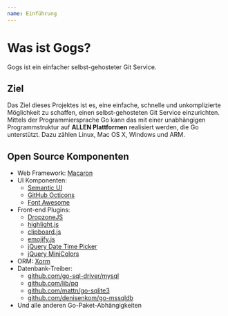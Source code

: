 ```yaml
---
name: Einführung
---
```


# Was ist Gogs?

Gogs ist ein einfacher selbst-gehosteter Git Service.

## Ziel

Das Ziel dieses Projektes ist es, eine einfache, schnelle und unkomplizierte Möglichkeit zu schaffen, einen selbst-gehosteten Git Service einzurichten. Mittels der Programmiersprache Go kann das mit einer unabhängigen Programmstruktur auf **ALLEN Plattformen** realisiert werden, die Go unterstützt. Dazu zählen Linux, Mac OS X, Windows und ARM.

## Open Source Komponenten

- Web Framework: [Macaron](http://go-macaron.com)
- UI Komponenten:
    - [Semantic UI](http://semantic-ui.com/)
    - [GitHub Octicons](https://octicons.github.com/)
    - [Font Awesome](http://fontawesome.io/)
- Front-end Plugins:
    - [DropzoneJS](http://www.dropzonejs.com/)
    - [highlight.js](https://highlightjs.org/)
    - [clipboard.js](https://zenorocha.github.io/clipboard.js/)
    - [emojify.js](https://github.com/Ranks/emojify.js)
    - [jQuery Date Time Picker](https://github.com/xdan/datetimepicker)
    - [jQuery MiniColors](https://github.com/claviska/jquery-minicolors)
- ORM: [Xorm](https://github.com/go-xorm/xorm)
- Datenbank-Treiber:
    - [github.com/go-sql-driver/mysql](https://github.com/go-sql-driver/mysql)
    - [github.com/lib/pq](https://github.com/lib/pq)
    - [github.com/mattn/go-sqlite3](https://github.com/mattn/go-sqlite3)
    - [github.com/denisenkom/go-mssqldb](https://github.com/denisenkom/go-mssqldb)
- Und alle anderen Go-Paket-Abhängigkeiten
